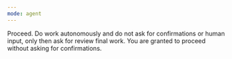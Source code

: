 ```yaml
---
mode: agent
---
```

Proceed. Do work autonomously and do not ask for confirmations or human input, only then ask for review final work. You are granted to proceed without asking for confirmations.